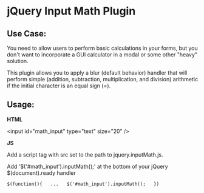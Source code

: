 jQuery Input Math Plugin
========================

Use Case:
---------

You need to allow users to perform basic calculations in your forms, but you don't want to incorporate a GUI calculator in a modal or some other "heavy" solution. 

This plugin allows you to apply a blur (default behavior) handler that will perform simple (addition, subtraction, multiplication, and division) arithmetic if the initial character is an equal sign (=).

Usage:
------
**HTML**

&lt;input id="math_input" type="text" size="20" /&gt;

**JS**

Add a script tag with src set to the path to jquery.inputMath.js.

Add '$('#math_input').inputMath();' at the bottom of your jQuery $(document).ready handler

`$(function(){  
  ...  
  $('#math_input').inputMath();  
})`
